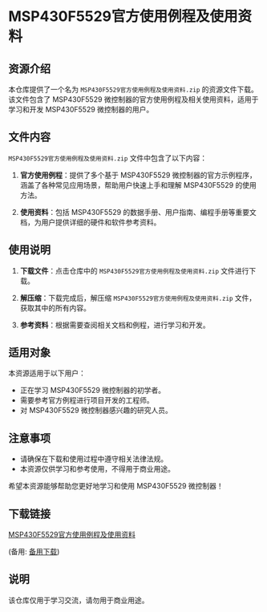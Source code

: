 # MSP430F5529官方使用例程及使用资料

## 资源介绍

本仓库提供了一个名为 `MSP430F5529官方使用例程及使用资料.zip` 的资源文件下载。该文件包含了 MSP430F5529 微控制器的官方使用例程及相关使用资料，适用于学习和开发 MSP430F5529 微控制器的用户。

## 文件内容

`MSP430F5529官方使用例程及使用资料.zip` 文件中包含了以下内容：

1. **官方使用例程**：提供了多个基于 MSP430F5529 微控制器的官方示例程序，涵盖了各种常见应用场景，帮助用户快速上手和理解 MSP430F5529 的使用方法。

2. **使用资料**：包括 MSP430F5529 的数据手册、用户指南、编程手册等重要文档，为用户提供详细的硬件和软件参考资料。

## 使用说明

1. **下载文件**：点击仓库中的 `MSP430F5529官方使用例程及使用资料.zip` 文件进行下载。

2. **解压缩**：下载完成后，解压缩 `MSP430F5529官方使用例程及使用资料.zip` 文件，获取其中的所有内容。

3. **参考资料**：根据需要查阅相关文档和例程，进行学习和开发。

## 适用对象

本资源适用于以下用户：

- 正在学习 MSP430F5529 微控制器的初学者。
- 需要参考官方例程进行项目开发的工程师。
- 对 MSP430F5529 微控制器感兴趣的研究人员。

## 注意事项

- 请确保在下载和使用过程中遵守相关法律法规。
- 本资源仅供学习和参考使用，不得用于商业用途。

希望本资源能够帮助您更好地学习和使用 MSP430F5529 微控制器！

## 下载链接
[MSP430F5529官方使用例程及使用资料](https://pan.quark.cn/s/402ac20eb4ad) 

(备用: [备用下载](https://pan.baidu.com/s/1W1-KrUCUbS9tDkC1OLC66A?pwd=zg7f))

## 说明

该仓库仅用于学习交流，请勿用于商业用途。
